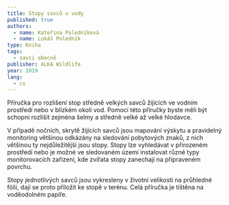 ```yaml
---
title: Stopy savců u vody
published: true
authors:
  - name: Kateřina Poledníková
  - name: Lukáš Poledník
type: Kniha
tags:
  - savci obecně
publisher: ALKA Wildlife
year: 2019
lang:
  - cs
---
```

Příručka pro rozlišení stop středně velkých savců žijících ve vodním prostředí nebo v blízkém okolí vod. Pomocí této příručky byste měli být schopni rozlišit zejména šelmy a středně velké až velké hlodavce.   

V případě nočních, skrytě žijících savců jsou mapování výskytu a pravidelný monitoring většinou odkázány na sledování pobytových znaků, z nich většinou ty nejdůležitější jsou stopy. Stopy lze vyhledávat v přirozeném prostředí nebo je možné ve sledovaném území instalovat různé typy monitorovacích zařízení, kde zvířata stopy zanechají na připraveném povrchu.

Stopy jednotlivých savců jsou vykresleny v životní velikosti na průhledné fólii, dají se proto přiložit ke stopě v terénu. Celá příručka je tištěna na voděodolném papíře.
